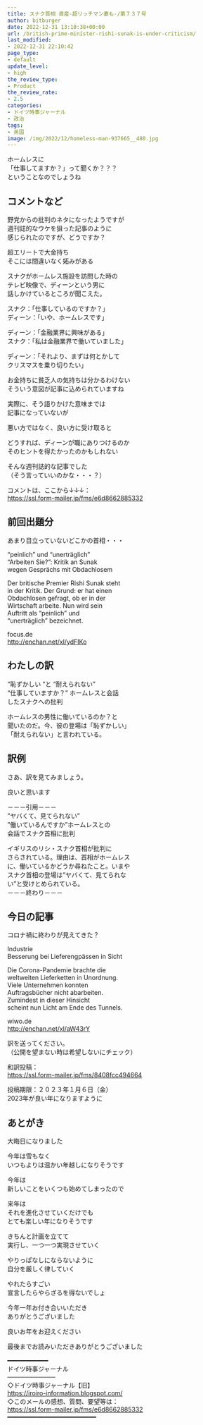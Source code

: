 ```yaml
---
title: スナク首相 資産-超リッチマン妻も-/第７３７号
author: bitburger
date: 2022-12-31 13:10:38+00:00
url: /british-prime-minister-rishi-sunak-is-under-criticism/
last_modified:
- 2022-12-31 22:10:42
page_type:
- default
update_level:
- high
the_review_type:
- Product
the_review_rate:
- 2.5
categories:
- ドイツ時事ジャーナル
- 政治
tags:
- 英国
image: /img/2022/12/homeless-man-937665__480.jpg
---
```

ホームレスに  
「仕事してますか？」って聞くか？？？  
ということなのでしょうね

## コメントなど
野党からの批判のネタになったようですが  
週刊誌的なウケを狙った記事のように  
感じられたのですが、どうですか？

超エリートで大金持ち  
そこには間違いなく妬みがある

スナクがホームレス施設を訪問した時の  
テレビ映像で、ディーンという男に  
話しかけているところが聞こえた。

スナク：「仕事しているのですか？」  
ディーン：「いや、ホームレスです」

ディーン：「金融業界に興味がある」  
スナク：「私は金融業界で働いていました」

ディーン：「それより、まずは何とかして  
クリスマスを乗り切りたい」

お金持ちに貧乏人の気持ちは分かるわけない  
そういう意図が記事に込められていますね

実際に、そう語りかけた意味までは  
記事になっていないが

悪い方ではなく、良い方に受け取ると

どうすれば、ディーンが職にありつけるのか  
そのヒントを得たかったのかもしれない

そんな週刊誌的な記事でした  
（そう言っていいのかな・・・？）

コメントは、ここから↓↓↓：  
<https://ssl.form-mailer.jp/fms/e6d8662885332>

## 前回出題分
あまり目立っていないどこかの首相・・・

&#8220;peinlich&#8221; und &#8220;unerträglich&#8221;  
&#8220;Arbeiten Sie?&#8221;: Kritik an Sunak  
wegen Gesprächs mit Obdachlosem

Der britische Premier Rishi Sunak steht  
in der Kritik. Der Grund: er hat einen  
Obdachlosen gefragt, ob er in der  
Wirtschaft arbeite. Nun wird sein  
Auftritt als &#8220;peinlich&#8221; und  
&#8220;unerträglich&#8221; bezeichnet.

focus.de  
<http://enchan.net/xl/ydFIKo>

## わたしの訳
&#8220;恥ずかしい &#8220;と &#8220;耐えられない&#8221;  
&#8220;仕事していますか？&#8221; ホームレスと会話  
したスナクへの批判

ホームレスの男性に働いているのか？と  
聞いたのだ。今、彼の登場は「恥ずかしい」  
「耐えられない」と言われている。

## 訳例
さあ、訳を見てみましょう。

良いと思います

－－－引用－－－  
”ヤバくて、見てられない”  
”働いているんですか”ホームレスとの  
会話でスナク首相に批判

イギリスのリシ・スナク首相が批判に  
さらされている。理由は、首相がホームレス  
に、働いているかどうか尋ねたこと。いまや  
スナク首相の登場は”ヤバくて、見てられな  
い”と受けとめられている。  
－－－終わり－－－

## 今日の記事
コロナ禍に終わりが見えてきた？

Industrie  
Besserung bei Lieferengpässen in Sicht

Die Corona-Pandemie brachte die  
weltweiten Lieferketten in Unordnung.  
Viele Unternehmen konnten  
Auftragsbücher nicht abarbeiten.  
Zumindest in dieser Hinsicht  
scheint nun Licht am Ende des Tunnels.

wiwo.de  
<http://enchan.net/xl/aW43rY>

訳を送ってください。  
（公開を望まない時は希望しないにチェック）

和訳投稿：  
<https://ssl.form-mailer.jp/fms/8408fcc494664>

投稿期限：２０２３年１月６日（金）  
2023年が良い年になりますように

## あとがき
大晦日になりました

今年は雪もなく  
いつもよりは温かい年越しになりそうです

今年は  
新しいことをいくつも始めてしまったので

来年は  
それを進化させていくだけでも  
とても楽しい年になりそうです

きちんと計画を立てて  
実行し、一つ一つ実現させていく

やりっぱなしにならないように  
自分を厳しく律していく

やれたらすごい  
宣言したらやらざるを得ないでしょ

今年一年お付き合いいただき  
ありがとうございました

良いお年をお迎えください

最後までお読みいただきありがとうございました

━━━━━━━━━━━  
ドイツ時事ジャーナル  
───────────  
◇ドイツ時事ジャーナル【旧】  
<https://iroiro-information.blogspot.com/>  
◇このメールの感想、質問、要望等は：  
<https://ssl.form-mailer.jp/fms/e6d8662885332>  
━━━━━━━━━━━━━━━━━━━━━━━━